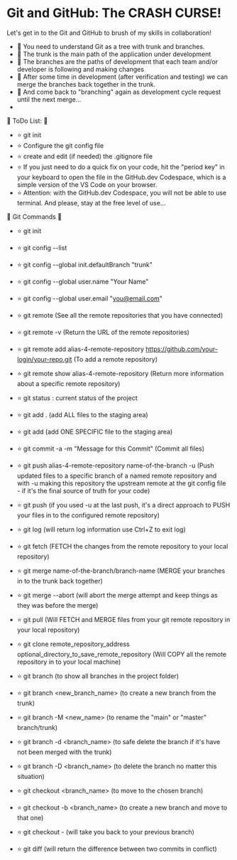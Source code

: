 # Git and GitHub: The CRASH CURSE!

Let's get in to the Git and GitHub to brush of my skills in collaboration!

- :cactus: You need to understand Git as a tree with trunk and branches.
- :evergreen_tree: The trunk is the main path of the application under development
- :palm_tree: The branches are the paths of development that each team and/or developer is following and making changes
- :deciduous_tree: After some time in development (after verification and testing) we can merge the branches back together in the trunk.
- :cactus: And come back to "branching" again as development cycle request until the next merge...
- 

:construction_worker: ToDo List: :running:

- ⭐ git init
- ⭐ Configure the git config file
- ⭐ create and edit (if needed) the .gitignore file
- ⭐ If you just need to do a quick fix on your code, hit the "period key" in your keyboard to open the file in the GitHub.dev Codespace, which is a simple version of the VS Code on your browser.
- ⭐ Attention: with the GitHub.dev Codespace, you will not be able to use terminal. And please, stay at the free level of use...

:star2: Git Commands :star2:

- ⭐ git init

- ⭐ git config --list

- ⭐ git config --global init.defaultBranch "trunk"

- ⭐ git config --global user.name "Your Name"

- ⭐ git config --global user.email "you@email.com"

- ⭐ git remote (See all the remote repositories that you have connected)

- ⭐ git remote -v (Return the URL of the remote repositories)

- ⭐ git remote add alias-4-remote-repository https://github.com/your-login/your-repo.git (To add a remote repository)

- ⭐ git remote show alias-4-remote-repository (Return more information about a specific remote repository)

- ⭐ git status : current status of the project

- ⭐ git add . (add ALL files to the staging area)

- ⭐ git add <filename> (add ONE SPECIFIC file to the staging area)

- ⭐ git commit -a -m "Message for this Commit" (Commit all files)

- ⭐ git push alias-4-remote-repository name-of-the-branch -u (Push updated files to a specific branch of a named remote repository and with -u making this repository the upstream remote at the git config file - if it's the final source of truth for your code)

- ⭐ git push (if you used -u at the last push, it's a direct approach to PUSH your files in to the configured remote repository)

- ⭐ git log (will return log information use Ctrl+Z to exit log)

- ⭐ git fetch (FETCH the changes from the remote repository to your local repository)

- ⭐ git merge name-of-the-branch/branch-name (MERGE your branches in to the trunk back together)

- ⭐ git merge --abort (will abort the merge attempt and keep things as they was before the merge)

- ⭐ git pull (Will FETCH and MERGE files from your git remote repository in your local repository)

- ⭐ git clone remote_repository_address optional_directory_to_save_remote_repository (Will COPY all the remote repository in to your local machine)

- ⭐ git branch (to show all branches in the project folder)

- ⭐ git branch <new_branch_name> (to create a new branch from the trunk)

- ⭐ git branch -M <new_name> (to rename the "main" or "master" branch/trunk)

- ⭐ git branch -d <branch_name> (to safe delete the branch if it's have not been merged with the trunk)

- ⭐ git branch -D <branch_name> (to delete the branch no matter this situation)

- ⭐ git checkout <branch_name> (to move to the chosen branch)

- ⭐ git checkout -b <branch_name> (to create a new branch and move to that one)

- ⭐ git checkout - (will take you back to your previous branch)

- ⭐ git diff (will return the difference between two commits in conflict)

